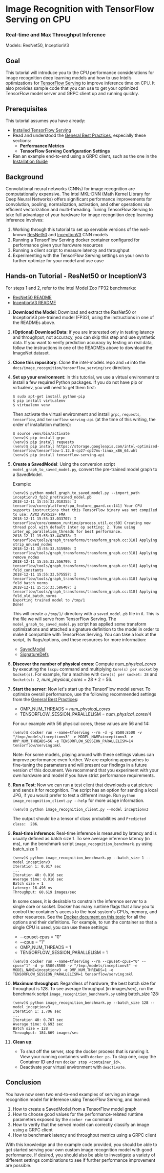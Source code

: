 # Image Recognition with TensorFlow Serving on CPU
### Real-time and Max Throughput Inference
Models: ResNet50, InceptionV3

## Goal

This tutorial will introduce you to the CPU performance considerations for image recognition deep learning models and
how to use Intel’s optimizations for [TensorFlow Serving](https://www.tensorflow.org/serving/) to improve inference time on CPU. 
It also provides sample code that you can use to get your optimized TensorFlow model server and GRPC client up and running quickly.

## Prerequisites

This tutorial assumes you have already:
* [Installed TensorFlow Serving](../../general/tensorflow_serving/InstallationGuide.md)
* Read and understood the [General Best Practices](../../general/tensorflow_serving/GeneralBestPractices.md),
  especially these sections:
   * **Performance Metrics**
   * **TensorFlow Serving Configuration Settings**
* Ran an example end-to-end using a GRPC client, such as the one in the [Installation Guide](../../general/tensorflow_serving/InstallationGuide.md#option-2-using-grpc-this-is-the-fastest-method-but-the-client-has-more-dependencies)
  
## Background

Convolutional neural networks (CNNs) for image recognition are computationally expensive. 
The Intel MKL-DNN (Math Kernel Library for Deep Neural Networks) offers significant performance improvements for convolution, pooling, normalization, activation, and other operations via efficient vectorization and multi-threading.
Tuning TensorFlow Serving to take full advantage of your hardware for image recognition deep learning inference involves:
1. Working through this tutorial to set up servable versions of the well-known [ResNet50](https://arxiv.org/pdf/1512.03385.pdf) and [InceptionV3](https://arxiv.org/pdf/1512.00567v1.pdf) CNN models
2. Running a TensorFlow Serving docker container configured for performance given your hardware resources
3. Running a client script to measure latency and throughput
4. Experimenting with the TensorFlow Serving settings on your own to further optimize for your model and use case

## Hands-on Tutorial - ResNet50 or InceptionV3

For steps 1 and 2, refer to the Intel Model Zoo FP32 benchmarks:
* [ResNet50 README](../../../benchmarks/image_recognition/tensorflow/resnet50#fp32-inference-instructions)
* [InceptionV3 README](../../../benchmarks/image_recognition/tensorflow/inceptionv3#fp32-inference-instructions)

1. **Download the Model**: Download and extract the ResNet50 or InceptionV3 pre-trained model (FP32), using the instructions in one of the READMEs above.

2. **(Optional) Download Data**: If you are interested only in testing latency and throughput, not accuracy, you can skip this step and use synthetic data.
   If you want to verify prediction accuracy by testing on real data, follow the instructions in one of the READMEs above to download the ImageNet dataset.

3. **Clone this repository**: Clone the intel-models repo and `cd` into the `docs/image_recognition/tensorflow_serving/src` directory.

4. **Set up your environment**: In this tutorial, we use a virtual environment to install a few required Python packages. 
   If you do not have pip or virtualenv, you will need to get them first:
   ```
   $ sudo apt-get install python-pip
   $ pip install virtualenv
   $ virtualenv venv
   ```
   Then activate the virtual environment and install `grpc`, `requests`, `tensorflow`, and `tensorflow-serving-api` (at the time of this writing, the order of installation matters):
   ```
   $ source venv/bin/activate
   (venv)$ pip install grpc
   (venv)$ pip install requests
   (venv)$ pip install https://storage.googleapis.com/intel-optimized-tensorflow/tensorflow-1.12.0-cp27-cp27mu-linux_x86_64.whl
   (venv)$ pip install tensorflow-serving-api
   ```
5. **Create a SavedModel**: Using the conversion script `model_graph_to_saved_model.py`, convert the pre-trained model graph to a SavedModel.
   
   Example:
   ```
   (venv)$ python model_graph_to_saved_model.py --import_path inceptionv3_fp32_pretrained_model.pb
   2018-12-11 15:55:33.018355: I tensorflow/core/platform/cpu_feature_guard.cc:141] Your CPU supports instructions that this TensorFlow binary was not compiled to use: AVX2 AVX512F FMA
   2018-12-11 15:55:33.033707: I tensorflow/core/common_runtime/process_util.cc:69] Creating new thread pool with default inter op setting: 2. Tune using inter_op_parallelism_threads for best performance.
   2018-12-11 15:55:33.447678: I tensorflow/tools/graph_transforms/transform_graph.cc:318] Applying strip_unused_nodes
   2018-12-11 15:55:33.515980: I tensorflow/tools/graph_transforms/transform_graph.cc:318] Applying remove_nodes
   2018-12-11 15:55:33.556799: I tensorflow/tools/graph_transforms/transform_graph.cc:318] Applying fold_constants
   2018-12-11 15:55:33.575557: I tensorflow/tools/graph_transforms/transform_graph.cc:318] Applying fold_batch_norms
   2018-12-11 15:55:33.586407: I tensorflow/tools/graph_transforms/transform_graph.cc:318] Applying fold_old_batch_norms
   Exporting trained model to /tmp/1
   Done!
   ```
   This will create a `/tmp/1/` directory with a `saved_model.pb` file in it. This is the file we will serve from TensorFlow Serving.
   The `model_graph_to_saved_model.py` script has applied some transform optimizations and attached a signature definition to the model
   in order to make it compatible with TensorFlow Serving. You can take a look at the script, its flags/options, and these resources for more information:
   * [SavedModel](https://github.com/tensorflow/tensorflow/tree/master/tensorflow/python/saved_model)
   * [SignatureDefs](https://www.tensorflow.org/serving/signature_defs) 
   
6. **Discover the number of physical cores**: Compute *num_physical_cores* by executing the `lscpu` command and multiplying `Core(s) per socket` by `Socket(s)`.
   For example, for a machine with `Core(s) per socket: 28` and `Socket(s): 2`, *num_physical_cores* = 28 * 2 = 56.

7. **Start the server**: Now let's start up the TensorFlow model server. To optimize overall performance, use the following recommended settings from the
   [General Best Practices](../../general/tensorflow_serving/GeneralBestPractices.md):
   * OMP_NUM_THREADS = *num_physical_cores*
   * TENSORFLOW_SESSION_PARALLELISM = *num_physical_cores*/4
   
   For our example with 56 physical cores, these values are 56 and 14:
   ```
   (venv)$ docker run --name=tfserving --rm -d -p 8500:8500 -v "/tmp:/models/inceptionv3" -e MODEL_NAME=inceptionv3 -e OMP_NUM_THREADS=56 -e TENSORFLOW_SESSION_PARALLELISM=14 tensorflow/serving:mkl
   ```
   Note: For some models, playing around with these settings values can improve performance even further. 
   We are exploring approaches to fine-tuning the parameters and will present our findings in a future version of this document. 
   We recommend that you experiment with your own hardware and model if you have strict performance requirements.

8. **Run a Test**: Now we can run a test client that downloads a cat picture and sends it for recognition.
   The script has an option for sending a local JPG, if you would prefer to test a different image.
   Run `python image_recognition_client.py --help` for more usage information.
   ```
   (venv)$ python image_recognition_client.py --model inceptionv3
   ```
   The output should be a tensor of class probabilities and `Predicted class:  286`.

9. **Real-time inference**: Real-time inference is measured by latency and is usually defined as batch size 1.
   To see average inference latency (in ms), run the benchmark script `image_recognition_benchmark.py` using batch_size 1:
   ```
   (venv)$ python image_recognition_benchmark.py --batch_size 1 --model inceptionv3
   Iteration 1: 0.017 sec
   ...
   Iteration 40: 0.016 sec
   Average time: 0.016 sec
   Batch size = 1
   Latency: 16.496 ms
   Throughput: 60.619 images/sec
   ```
   
   In some cases, it is desirable to constrain the inference server to a single core or socket. 
   Docker has many runtime flags that allow you to control the container's access to the host system's CPUs, memory, and other resources.
   See the [Docker document on this topic](https://docs.docker.com/config/containers/resource_constraints/#cpu) for all the options and their definitions.
   For example, to run the container so that a single CPU is used, you can use these settings:
   * --cpuset-cpus = "0"
   * --cpus = "1"
   * OMP_NUM_THREADS = 1
   * TENSORFLOW_SESSION_PARALLELISM = 1
   ```
   (venv)$ docker run --name=tfserving --rm --cpuset-cpus="0" --cpus="1" -d -p 8500:8500 -v "/tmp:/models/inceptionv3" -e MODEL_NAME=inceptionv3 -e OMP_NUM_THREADS=1 -e TENSORFLOW_SESSION_PARALLELISM=1 tensorflow/serving:mkl
   ```

10. **Maximum throughput**: Regardless of hardware, the best batch size for throughput is 128. 
    To see average throughput (in images/sec), run the benchmark script `image_recognition_benchmark.py` using batch_size 128:
    ```
    (venv)$ python image_recognition_benchmark.py --batch_size 128 --model inceptionv3
    Iteration 1: 1.706 sec
    ...
    Iteration 40: 0.707 sec
    Average time: 0.693 sec
    Batch size = 128
    Throughput: 184.669 images/sec
    ```

11. **Clean up**: 
    * To shut off the server, stop the docker process that is running it. View your running containers with `docker ps`.
      To stop one, copy the Container ID and run `docker stop <container_id>`.
    * Deactivate your virtual environment with `deactivate`.
    
## Conclusion

You have now seen two end-to-end examples of serving an image recognition model for inference using TensorFlow Serving, and learned:
1. How to create a SavedModel from a TensorFlow model graph
2. How to choose good values for the performance-related runtime parameters exposed by the `docker run` command
3. How to verify that the served model can correctly classify an image using a GRPC client
4. How to benchmark latency and throughput metrics using a GRPC client

With this knowledge and the example code provided, 
you should be able to get started serving your own custom image recognition model with good performance. 
If desired, you should also be able to investigate a variety of different settings combinations to see if further performance improvement are possible.

